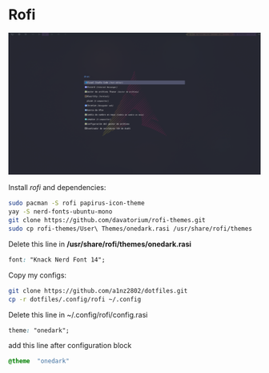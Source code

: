 # Rofi

![Rofi](../../.screenshots/rofimain.png)

Install *rofi* and dependencies:

```bash
sudo pacman -S rofi papirus-icon-theme
yay -S nerd-fonts-ubuntu-mono
git clone https://github.com/davatorium/rofi-themes.git
sudo cp rofi-themes/User\ Themes/onedark.rasi /usr/share/rofi/themes
```

Delete this line in **/usr/share/rofi/themes/onedark.rasi**

```css
font: "Knack Nerd Font 14";
```

Copy my configs:

```bash
git clone https://github.com/a1nz2802/dotfiles.git
cp -r dotfiles/.config/rofi ~/.config
```

Delete this line in ~/.config/rofi/config.rasi

```css
theme: "onedark";
```

add this line after configuration block

```css
@theme	"onedark"
```
